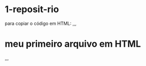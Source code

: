# 1-reposit-rio

para copiar o código em HTML:
,,,
<html>
<h1>meu primeiro arquivo em HTML</h1
</html>
,,,
